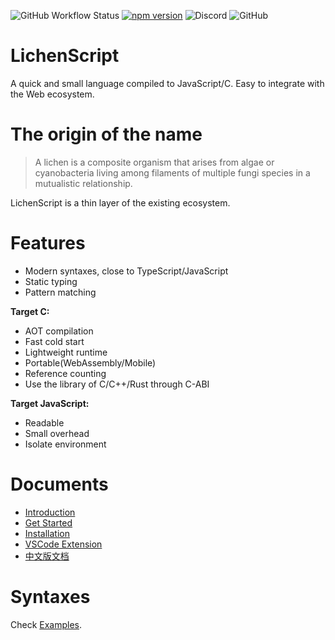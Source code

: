 
![GitHub Workflow Status](https://img.shields.io/github/workflow/status/lichenscript/lichenscript/CI)
[![npm version](https://img.shields.io/npm/v/lichenscript.svg)](https://www.npmjs.com/package/lichenscript)
![Discord](https://img.shields.io/discord/956834113288011816)
![GitHub](https://img.shields.io/github/license/lichenscript/lichenscript)


# LichenScript

A quick and small language compiled to JavaScript/C.
Easy to integrate with the Web ecosystem.

# The origin of the name

> A lichen is a composite organism that arises from algae or cyanobacteria living among filaments of multiple fungi species in a mutualistic relationship.

LichenScript is a thin layer of the existing ecosystem.

# Features

- Modern syntaxes, close to TypeScript/JavaScript
- Static typing
- Pattern matching

**Target C:**

- AOT compilation
- Fast cold start
- Lightweight runtime
- Portable(WebAssembly/Mobile)
- Reference counting
- Use the library of C/C++/Rust through C-ABI

**Target JavaScript:**

- Readable
- Small overhead
- Isolate environment

# Documents

- [Introduction](https://docs.lichenscript.com/)
- [Get Started](https://docs.lichenscript.com/get-started)
- [Installation](https://docs.lichenscript.com/get-started#install)
- [VSCode Extension](https://docs.lichenscript.com/advanced/syntax-highlighting)
- [中文版文档](https://docs.lichenscript.com/zh)

# Syntaxes

Check [Examples](./examples/).
